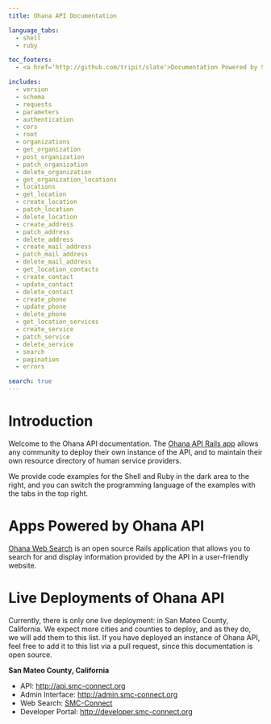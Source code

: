 ```yaml
---
title: Ohana API Documentation

language_tabs:
  - shell
  - ruby

toc_footers:
  - <a href='http://github.com/tripit/slate'>Documentation Powered by Slate</a>

includes:
  - version
  - schema
  - requests
  - parameters
  - authentication
  - cors
  - root
  - organizations
  - get_organization
  - post_organization
  - patch_organization
  - delete_organization
  - get_organization_locations
  - locations
  - get_location
  - create_location
  - patch_location
  - delete_location
  - create_address
  - patch_address
  - delete_address
  - create_mail_address
  - patch_mail_address
  - delete_mail_address
  - get_location_contacts
  - create_contact
  - update_contact
  - delete_contact
  - create_phone
  - update_phone
  - delete_phone
  - get_location_services
  - create_service
  - patch_service
  - delete_service
  - search
  - pagination
  - errors

search: true
---
```


# Introduction
Welcome to the Ohana API documentation. The [Ohana API Rails app](https://github.com/codeforamerica/ohana-api) allows any community to deploy their own instance of the API, and to maintain their own resource directory of human service providers.

We provide code examples for the Shell and Ruby in the dark area to the right, and you can switch the programming language of the examples with the tabs in the top right.

# Apps Powered by Ohana API

[Ohana Web Search](https://github.com/codeforamerica/ohana-web-search) is an open source Rails application that allows you to search for and display information provided by the API in a user-friendly website.

# Live Deployments of Ohana API
Currently, there is only one live deployment: in San Mateo County, California. We expect more cities and counties to deploy, and as they do, we will add them to this list. If you have deployed an instance of Ohana API, feel free to add it to this list via a pull request, since this documentation is open source.

**San Mateo County, California**

- API: <http://api.smc-connect.org>
- Admin Interface: <http://admin.smc-connect.org>
- Web Search: [SMC-Connect](http://smc-connect.org)
- Developer Portal: <http://developer.smc-connect.org>
